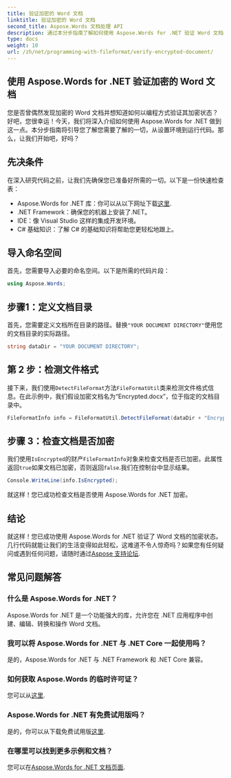 ```yaml
---
title: 验证加密的 Word 文档
linktitle: 验证加密的 Word 文档
second_title: Aspose.Words 文档处理 API
description: 通过本分步指南了解如何使用 Aspose.Words for .NET 验证 Word 文档的加密状态。
type: docs
weight: 10
url: /zh/net/programming-with-fileformat/verify-encrypted-document/
---
```

## 使用 Aspose.Words for .NET 验证加密的 Word 文档

 您是否曾偶然发现加密的 Word 文档并想知道如何以编程方式验证其加密状态？好吧，您很幸运！今天，我们将深入介绍如何使用 Aspose.Words for .NET 做到这一点。本分步指南将引导您了解您需要了解的一切，从设置环境到运行代码。那么，让我们开始吧，好吗？

## 先决条件

在深入研究代码之前，让我们先确保您已准备好所需的一切。以下是一份快速检查表：

-  Aspose.Words for .NET 库：你可以从以下网址下载[这里](https://releases.aspose.com/words/net/).
- .NET Framework：确保您的机器上安装了.NET。
- IDE：像 Visual Studio 这样的集成开发环境。
- C# 基础知识：了解 C# 的基础知识将帮助您更轻松地跟上。

## 导入命名空间

首先，您需要导入必要的命名空间。以下是所需的代码片段：

```csharp
using Aspose.Words;
```

## 步骤1：定义文档目录

首先，您需要定义文档所在目录的路径。替换`"YOUR DOCUMENT DIRECTORY"`使用您的文档目录的实际路径。

```csharp
string dataDir = "YOUR DOCUMENT DIRECTORY";
```

## 第 2 步：检测文件格式

接下来，我们使用`DetectFileFormat`方法`FileFormatUtil`类来检测文件格式信息。在此示例中，我们假设加密文档名为“Encrypted.docx”，位于指定的文档目录中。

```csharp
FileFormatInfo info = FileFormatUtil.DetectFileFormat(dataDir + "Encrypted.docx");
```

## 步骤 3：检查文档是否加密

我们使用`IsEncrypted`的财产`FileFormatInfo`对象来检查文档是否已加密。此属性返回`true`如果文档已加密，否则返回`false`.我们在控制台中显示结果。

```csharp
Console.WriteLine(info.IsEncrypted);
```

就这样！您已成功检查文档是否使用 Aspose.Words for .NET 加密。

## 结论

就这样！您已成功使用 Aspose.Words for .NET 验证了 Word 文档的加密状态。几行代码就能让我们的生活变得如此轻松，这难道不令人惊奇吗？如果您有任何疑问或遇到任何问题，请随时通过[Aspose 支持论坛](https://forum.aspose.com/c/words/8).

## 常见问题解答

### 什么是 Aspose.Words for .NET？
Aspose.Words for .NET 是一个功能强大的库，允许您在 .NET 应用程序中创建、编辑、转换和操作 Word 文档。

### 我可以将 Aspose.Words for .NET 与 .NET Core 一起使用吗？
是的，Aspose.Words for .NET 与 .NET Framework 和 .NET Core 兼容。

### 如何获取 Aspose.Words 的临时许可证？
您可以从[这里](https://purchase.aspose.com/temporary-license/).

### Aspose.Words for .NET 有免费试用版吗？
是的，你可以从下载免费试用版[这里](https://releases.aspose.com/).

### 在哪里可以找到更多示例和文档？
您可以在[Aspose.Words for .NET 文档页面](https://reference.aspose.com/words/net/).